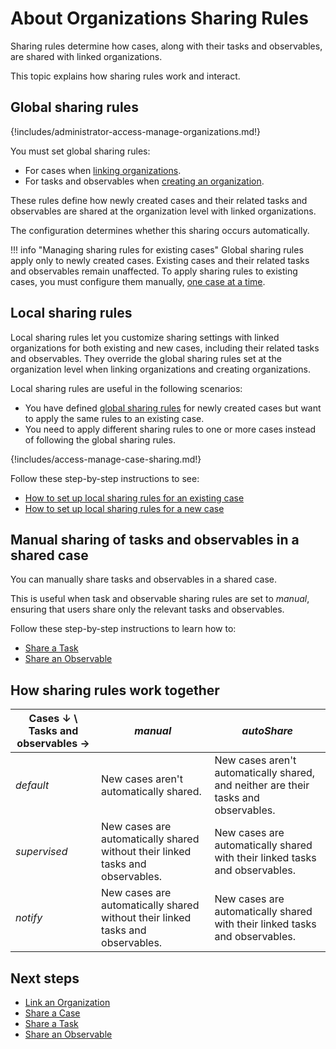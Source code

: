 # About Organizations Sharing Rules

Sharing rules determine how cases, along with their tasks and observables, are shared with linked organizations.

This topic explains how sharing rules work and interact.

## Global sharing rules

{!includes/administrator-access-manage-organizations.md!}

You must set global sharing rules:

* For cases when [linking organizations](link-an-organization.md).
* For tasks and observables when [creating an organization](create-an-organization.md).

These rules define how newly created cases and their related tasks and observables are shared at the organization level with linked organizations.

The configuration determines whether this sharing occurs automatically.

!!! info "Managing sharing rules for existing cases"
    Global sharing rules apply only to newly created cases. Existing cases and their related tasks and observables remain unaffected. To apply sharing rules to existing cases, you must configure them manually, [one case at a time](#local-sharing-rules).

## Local sharing rules

Local sharing rules let you customize sharing settings with linked organizations for both existing and new cases, including their related tasks and observables. They override the global sharing rules set at the organization level when linking organizations and creating organizations.

Local sharing rules are useful in the following scenarios:

* You have defined [global sharing rules](#global-sharing-rules) for newly created cases but want to apply the same rules to an existing case.
* You need to apply different sharing rules to one or more cases instead of following the global sharing rules.

{!includes/access-manage-case-sharing.md!}

Follow these step-by-step instructions to see:

* [How to set up local sharing rules for an existing case](../../user-guides/analyst-corner/cases/share-a-case.md)
* [How to set up local sharing rules for a new case](../../user-guides/analyst-corner/cases/create-a-new-case.md)

## Manual sharing of tasks and observables in a shared case

You can manually share tasks and observables in a shared case. 

This is useful when task and observable sharing rules are set to *manual*, ensuring that users share only the relevant tasks and observables.

Follow these step-by-step instructions to learn how to:

* [Share a Task](../../user-guides/analyst-corner/tasks/share-a-task.md)
* [Share an Observable](../../user-guides/analyst-corner/cases/share-an-observable.md)

## How sharing rules work together

| Cases ↓ \ Tasks and observables → | *manual* | *autoShare* |
|----------------------------------------------------------|--------------------------------------|--------------------------------------|
| *default* | New cases aren't automatically shared. | New cases aren't automatically shared, and neither are their tasks and observables. |
| *supervised* | New cases are automatically shared without their linked tasks and observables.| New cases are automatically shared with their linked tasks and observables. |
| *notify* | New cases are automatically shared without their linked tasks and observables. | New cases are automatically shared with their linked tasks and observables. |

## Next steps

* [Link an Organization](link-an-organization.md)
* [Share a Case](../../user-guides/analyst-corner/cases/share-a-case.md)
* [Share a Task](../../user-guides/analyst-corner/tasks/share-a-task.md)
* [Share an Observable](../../user-guides/analyst-corner/cases/share-an-observable.md)